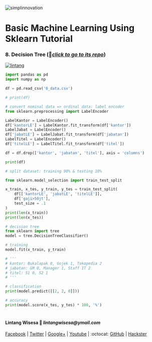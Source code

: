 ![simplinnovation](https://4.bp.blogspot.com/-f7YxPyqHAzY/WJ6VnkvE0SI/AAAAAAAADTQ/0tDQPTrVrtMAFT-q-1-3ktUQT5Il9FGdQCLcB/s350/simpLINnovation1a.png)

# Basic Machine Learning Using Sklearn Tutorial

### __8. Decision Tree__ (📂[_click to go to its repo_](https://github.com/LintangWisesa/Sklearn_Tutorial_Youtube/tree/master/8%20Decision%20Tree))

[![lintang](https://img.youtube.com/vi/Velsua8Sw6s/0.jpg)](https://www.youtube.com/watch?v=Velsua8Sw6s)

```python
import pandas as pd
import numpy as np

df = pd.read_csv('0_data.csv')

# print(df)

# convert nominal data => ordinal data: label encoder
from sklearn.preprocessing import LabelEncoder

LabelKantor = LabelEncoder()
df['kantorLE'] = LabelKantor.fit_transform(df['kantor'])
LabelJabat = LabelEncoder()
df['jabatLE'] = LabelJabat.fit_transform(df['jabatan'])
LabelTitel = LabelEncoder()
df['titelLE'] = LabelTitel.fit_transform(df['titel'])

df = df.drop(['kantor', 'jabatan', 'titel'], axis = 'columns')

print(df)

# split dataset: training 90% & testing 10%

from sklearn.model_selection import train_test_split

x_train, x_tes, y_train, y_tes = train_test_split(
    df[['kantorLE', 'jabatLE', 'titelLE']],
    df['gaji>50jt'],
    test_size = .1
)
print(len(x_train))
print(len(x_tes))

# decision tree
from sklearn import tree
model = tree.DecisionTreeClassifier()

# training
model.fit(x_train, y_train)

# '''
# kantor: Bukalapak 0, Gojek 1, Tokopedia 2
# jabatan: GM 0, Manager 1, Staff IT 2
# titel: S1 0, S2 1
# '''

# classification
print(model.predict([[2, 2, 0]]))

# accuracy
print(model.score(x_tes, y_tes) * 100, '%')
```

#

#### Lintang Wisesa :love_letter: _lintangwisesa@ymail.com_

[Facebook](https://www.facebook.com/lintangbagus) | 
[Twitter](https://twitter.com/Lintang_Wisesa) |
[Google+](https://plus.google.com/u/0/+LintangWisesa1) |
[Youtube](https://www.youtube.com/user/lintangbagus) | 
:octocat: [GitHub](https://github.com/LintangWisesa) |
[Hackster](https://www.hackster.io/lintangwisesa)